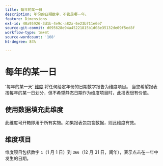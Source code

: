 ```yaml
---
title: 每年的某一日
description: 年份的日期数字，不管是哪一年。
feature: Dimensions
exl-id: 40a95926-3d1b-4e9c-a82a-6e23b711e6e7
source-git-commit: d095628e94a45221815b1d08e35132de09f5ed8f
workflow-type: tm+mt
source-wordcount: '108'
ht-degree: 84%

---
```


# 每年的某一日

&#39;每年的某一天&#39; [维度](overview.md) 将任何给定年份的日期数字报告为维度项目。 当您希望报表按每年的某一日划分，但不希望静态日期作为维度项目时，此报表很有价值。

## 使用数据填充此维度

此维度可开箱即用于所有实施。如果报表包包含数据，则此维度有效。

## 维度项目

维度项目包括数字 `1`（1 月 1 日）到 `366`（12 月 31 日，闰年），表示点击在一年中发生的日期。
